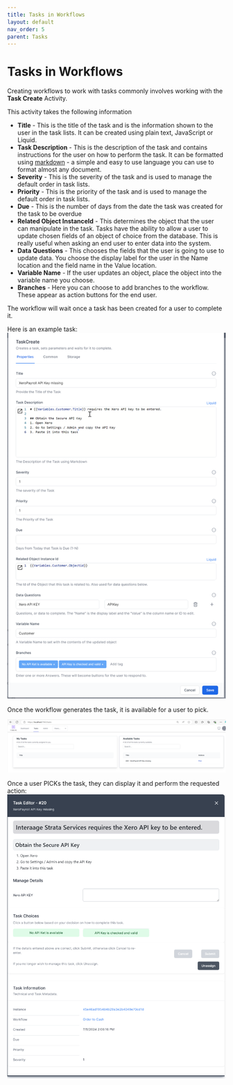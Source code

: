 ```yaml
---
title: Tasks in Workflows
layout: default
nav_order: 5
parent: Tasks
---
```


# Tasks in Workflows

Creating workflows to work with tasks commonly involves working with the **Task Create** Activity.

This activity takes the following information

- **Title** - This is the title of the task and is the information shown to the user in the task lists. It can be created using plain text, JavaScript or Liquid.
- **Task Description** - This is the description of the task and contains instructions for the user on how to perform the task. It can be formatted using [markdown](../24_reference/04-markdown/README.html) - a simple and easy to use language you can use to format almost any document.
- **Severity** - This is the severity of the task and is used to manage the default order in task lists.
- **Priority** - This is the priority of the task and is used to manage the default order in task lists.
- **Due** - This is the number of days from the date the task was created for the task to be overdue
- **Related Object InstanceId** - This determines the object that the user can manipulate in the task. Tasks have the ability to allow a user to update chosen fields of an object of choice from the database. This is really useful when asking an end user to enter data into the system.
- **Data Questions** - This chooses the fields that the user is going to use to update data. You choose the display label for the user in the Name location and the field name in the Value location.
- **Variable Name** - If the user updates an object, place the object into the variable name you choose.
- **Branches** - Here you can choose to add branches to the workflow. These appear as action buttons for the end user.

The workflow will wait once a task has been created for a user to complete it.

Here is an example task:
![](2024-07-09-14-01-31.png)

Once the workflow generates the task, it is available for a user to pick.

![](2024-07-09-14-07-55.png)

Once a user PICKs the task, they can display it and perform the requested action:
![](2024-07-09-14-06-58.png)
